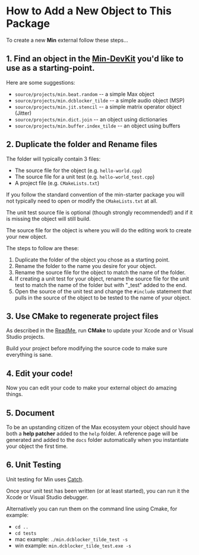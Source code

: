 # How to Add a New Object to This Package

To create a new **Min** external follow these steps...


## 1. Find an object in the [Min-DevKit](https://github.com/Cycling74/min-devkit) you'd like to use as a starting-point.
Here are some suggestions:

* `source/projects/min.beat.random` -- a simple Max object
* `source/projects/min.dcblocker_tilde` -- a simple audio object (MSP)
* `source/projects/min.jit.stencil` -- a simple matrix operator object (Jitter)
* `source/projects/min.dict.join` -- an object using dictionaries
* `source/projects/min.buffer.index_tilde` -- an object using buffers

## 2. Duplicate the folder and Rename files

The folder will typically contain 3 files:

* The source file for the object (e.g. `hello-world.cpp`)
* The source file for a unit test (e.g. `hello-world_test.cpp`)
* A project file (e.g. `CMakeLists.txt`)

If you follow the standard convention of the min-starter package you will not typically need to open or modify the `CMakeLists.txt` at all.

The unit test source file is optional (though strongly recommended!) and if it is missing the object will still build.

The source file for the object is where you will do the editing work to create your new object.

The steps to follow are these:

1. Duplicate the folder of the object you chose as a starting point.
2. Rename the folder to the name you desire for your object.
3. Rename the source file for the object to match the name of the folder.
4. If creating a unit test for your object, rename the source file for the unit test to match the name of the folder but with "_test" added to the end.
5. Open the source of the unit test and change the `#include` statement that pulls in the source of the object to be tested to the name of your object.


## 3. Use CMake to regenerate project files

As described in the [ReadMe](https://github.com/Cycling74/min-starter), run **CMake** to update your Xcode and or Visual Studio projects.

Build your project before modifying the source code to make sure everything is sane.


## 4. Edit your code!

Now you can edit your code to make your external object do amazing things.


## 5. Document

To be an upstanding citizen of the Max ecosystem your object should have both a **help patcher** added to the `help` folder. A reference page will be generated and added to the `docs` folder automatically when you instantiate your object the first time.

## 6. Unit Testing

Unit testing for Min uses [Catch](https://github.com/philsquared/Catch/blob/master/docs/tutorial.md).

Once your unit test has been written (or at least started), you can run it the Xcode or Visual Studio debugger.

Alternatively you can run them on the command line using Cmake, for example:

* `cd ..`
* `cd tests`
* mac example: `./min.dcblocker_tilde_test -s`
* win example: `min.dcblocker_tilde_test.exe -s`
